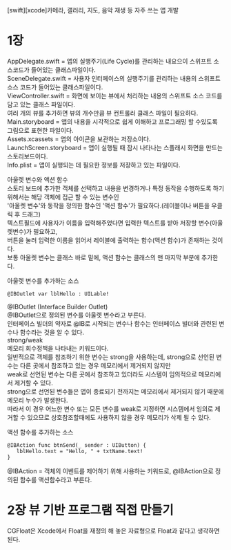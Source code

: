 [swift][xcode]카메라, 갤러리, 지도, 음악 재생 등 자주 쓰는 앱 개발

# 1장
AppDelegate.swift = 앱의 실행주기(Life Cycle)를 관리하는 내요으이 스위프트 소스코드가 들어있는 클래스파일이다.   
SceneDelegate.swift = 사용자 인터페이스의 실행주기를 관리하는 내용의 스위프트 소스 코드가 들어있는 클래스파일이다.   
ViewController.swift = 화면에 보이는 뷰에서 처리하는 내용의 스위프트 소스 코드를 담고 있는 클래스 파일이다.   
여러 개의 뷰를 추가하면 뷰의 개수만큼 뷰 컨트롤러 클래스 파일이 필요하다.   
Main.storyboard = 앱의 내용을 시각적으로 쉽게 이해하고 프로그래밍 할 수있도록 그림으로 표현한 파일이다.   
Assets.xcassets = 앱의 아이콘을 보관하는 저장소이다.   
LaunchScreen.storyboard = 앱이 실행될 때 잠시 나타나는 스플래시 화면을 만드는 스토리보드이다.   
Info.plist = 앱이 실행되는 데 필요한 정보를 저장하고 있는 파일이다.   
   
   
아울렛 변수와 액션 함수   
스토리 보드에 추가한 객체를 선택하고 내용을 변경하거나 특정 동작을 수행하도록 하기 위해서는 해당 객체에 접근 할 수 있는 변수인   
'아울렛 변수'와 동작을 정의한 함수인 '액션 함수'가 필요하다.(레이블이나 버튼을 우클릭 후 드래그)   
텍스트필드에 사용자가 이름을 입력해주었다면 입력한 텍스트를 받아 저장할 변수(아울렛변수)가 필요하고,   
버튼을 눌러 입력한 이름을 읽어서 레이블에 출력하는 함수(액션 함수)가 존재하는 것이다.   
보통 아울렛 변수는 클래스 바로 밑에, 액션 함수는 클래스의 맨 마지막 부분에 추가한다.   
   
   
아울렛 변수를 추가하는 소스
```
@IBOutlet var lblHello : UILable!
```
@IBOutlet (Interface Builder Outlet)   
@IBOutlet으로 정의된 변수를 아울렛 변수라고 부른다.   
인터페이스 빌더의 약자로 @IB로 시작되는 변수나 함수는 인터페이스 빌더와 관련된 변수나 함수라는 것을 알 수 있다.   
strong/weak   
메모리 회수정책을 나타내는 키워드이다.   
일반적으로 객체를 참조하기 위한 변수는 strong을 사용하는데, strong으로 선언된 변수는 다른 곳에서 참조하고 있는 경우 메모리에서 제거되지 않지만   
weak로 선언된 변수는 다른 곳에서 참조하고 있더라도 시스템이 임의적으로 메모리에서 제거할 수 있다.   
strong으로 선언된 변수들은 앱이 종료되기 전까지는 메모리에서 제거되지 않기 때문에 메모리 누수가 발생한다.   
따라서 이 경우 어느한 변수 또는 모든 변수를 weak로 지정하면 시스템에서 임의로 제거할 수 있으므로 상호참조할때에도 사용하지 않을 경우 메모리가 삭제 될 수 있다.   
   
   
액션 함수를 추가하는 소스
```
@IBAction func btnSend(_ sender : UIButton) {
   lblHello.text = "Hello, " + txtName.text! 
}
```
@IBAction = 객체의 이벤트를 제어하기 위해 사용하는 키워드로, @IBAction으로 정의된 함수를 액션함수라고 부른다.   
   
# 2장 뷰 기반 프로그램 직접 만들기   
CGFloat은 Xcode에서 Float을 재정의 해 놓은 자료형으로 Float과 같다고 생각하면 된다.   
